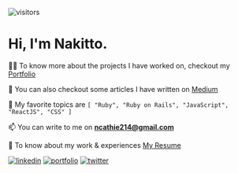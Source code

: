 ![visitors](https://visitor-badge.glitch.me/badge?page_id=Cathella.visitor-badge)

<h1>Hi, I'm Nakitto.</h1>

👨‍💻 To know more about the projects I have worked on, checkout my [Portfolio](https://cathella.github.io)

📝 You can also checkout some articles I have written on [Medium](https://ncathie214.medium.com/)

💬 My favorite topics are ```[ "Ruby", "Ruby on Rails", "JavaScript", "ReactJS", "CSS" ] ```

📫 You can write to me on **ncathie214@gmail.com**

📄 To know about my work & experiences [My Resume](https://docs.google.com/document/d/1R2qtnwzqOFCNG9A47G2Ff0NN8yPPEFkXrFMqLw7i9AU/edit?usp=sharing)

[![linkedin](https://img.shields.io/badge/linkedin-0A66C2?style=for-the-badge&logo=linkedin&logoColor=white)](https://www.linkedin.com/in/nakitto-catherine2020/) [![portfolio](https://img.shields.io/badge/my_portfolio-ffc01d?style=for-the-badge&logo=ko-fi&logoColor=black)](https://cathella.github.io/my-portfolio/) [![twitter](https://img.shields.io/badge/twitter-1DA1F2?style=for-the-badge&logo=twitter&logoColor=white)](https://twitter.com/cathella9)
